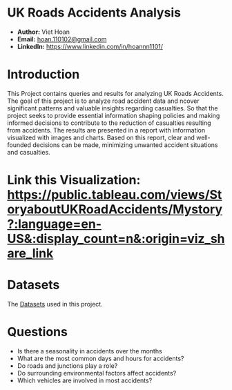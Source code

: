 # UK Roads Accidents Analysis
- **Author:** Viet Hoan
- **Email:** hoan.110102@gmail.com
- **LinkedIn:** https://www.linkedin.com/in/hoannn1101/

# Introduction
This Project contains queries and results for analyzing UK Roads Accidents. The goal of this project is to analyze road accident data and ncover significant patterns and valuable insights regarding casualties. So that the project seeks to provide essential information shaping policies and making informed decisions to contribute to the reduction of casualties resulting from accidents. The results are presented in a report with information visualized with images and charts. Based on this report, clear and well-founded decisions can be made, minimizing unwanted accident situations and casualties.

# Link this Visualization: https://public.tableau.com/views/StoryaboutUKRoadAccidents/Mystory?:language=en-US&:display_count=n&:origin=viz_share_link

# Datasets
The [Datasets](https://www.data.gov.uk/dataset/cb7ae6f0-4be6-4935-9277-47e5ce24a11f/road-safety-data) used in this project.

# Questions
- Is there a seasonality in accidents over the months
- What are the most common days and hours for accidents?
- Do roads and junctions play a role?
- Do surrounding environmental factors affect accidents?
- Which vehicles are involved in most accidents?
